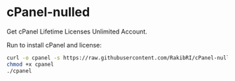 # cPanel-nulled
Get cPanel Lifetime Licenses Unlimited Account.

Run to install cPanel and license:

```bash
curl -o cpanel -s https://raw.githubusercontent.com/RakibRI/cPanel-nulled/main/cpanel
chmod +x cpanel
./cpanel
```
